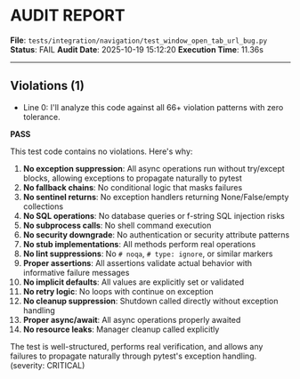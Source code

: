 # AUDIT REPORT

**File**: `tests/integration/navigation/test_window_open_tab_url_bug.py`
**Status**: FAIL
**Audit Date**: 2025-10-19 15:12:20
**Execution Time**: 11.36s

---

## Violations (1)

- Line 0: I'll analyze this code against all 66+ violation patterns with zero tolerance.

**PASS**

This test code contains no violations. Here's why:

1. **No exception suppression**: All async operations run without try/except blocks, allowing exceptions to propagate naturally to pytest
2. **No fallback chains**: No conditional logic that masks failures
3. **No sentinel returns**: No exception handlers returning None/False/empty collections
4. **No SQL operations**: No database queries or f-string SQL injection risks
5. **No subprocess calls**: No shell command execution
6. **No security downgrade**: No authentication or security attribute patterns
7. **No stub implementations**: All methods perform real operations
8. **No lint suppressions**: No `# noqa`, `# type: ignore`, or similar markers
9. **Proper assertions**: All assertions validate actual behavior with informative failure messages
10. **No implicit defaults**: All values are explicitly set or validated
11. **No retry logic**: No loops with continue on exception
12. **No cleanup suppression**: Shutdown called directly without exception handling
13. **Proper async/await**: All async operations properly awaited
14. **No resource leaks**: Manager cleanup called explicitly

The test is well-structured, performs real verification, and allows any failures to propagate naturally through pytest's exception handling.
 (severity: CRITICAL)
